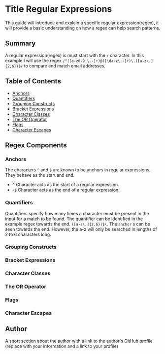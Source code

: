 # Title Regular Expressions

This guide will introduce and explain a specific regular expression(regex), it will provide a basic understanding on how a regex can help search patterns.

## Summary

A regular expression(regex) is must start with the `/` character. In this example I will use the regex `/^([a-z0-9_\.-]+)@([\da-z\.-]+)\.([a-z\.]{2,6})$/` to compare and match email addresses.

## Table of Contents

- [Anchors](#anchors)
- [Quantifiers](#quantifiers)
- [Grouping Constructs](#grouping-constructs)
- [Bracket Expressions](#bracket-expressions)
- [Character Classes](#character-classes)
- [The OR Operator](#the-or-operator)
- [Flags](#flags)
- [Character Escapes](#character-escapes)

## Regex Components

### Anchors
The characters `^` and `$` are known to be anchors in regular expressions. They behave as the start and end.
- `^` Character acts as the start of a regular expression.
- -`$` Character acts as the end of a regular expression.
### Quantifiers
Quantifiers specify how many times a character must be present in the input for a match to be found. The quantifier can be identified in the example regex towards the end. `([a-z\.]{2,6})$\`. The `anchor` `$` can be seen towards the end. However, the a-z will only be searched in lengths of 2 to 6 characters long.
### Grouping Constructs

### Bracket Expressions

### Character Classes

### The OR Operator

### Flags

### Character Escapes

## Author

A short section about the author with a link to the author's GitHub profile (replace with your information and a link to your profile)
